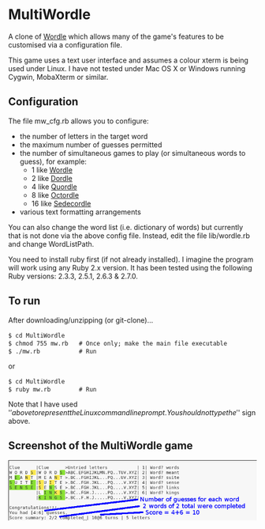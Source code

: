 # MultiWordle

A clone of [Wordle](https://www.powerlanguage.co.uk/wordle/) which allows
many of the game's features to be customised via a configuration file.

This game uses a text user interface and assumes a colour xterm is being
used under Linux. I have not tested under Mac OS X or Windows running
Cygwin, MobaXterm or similar.


## Configuration

The file mw_cfg.rb allows you to configure:

- the number of letters in the target word
- the maximum number of guesses permitted
- the number of simultaneous games to play (or simultaneous words to guess), 
  for example:
  * 1 like [Wordle](https://www.nytimes.com/games/wordle/index.html)
  * 2 like [Dordle](https://zaratustra.itch.io/dordle)
  * 4 like [Quordle](https://www.quordle.com)
  * 8 like [Octordle](https://octordle.com/)
  * 16 like [Sedecordle](https://www.sedecordle.com/)
- various text formatting arrangements

You can also change the word list (i.e. dictionary of words) but currently
that is not done via the above config file. Instead, edit the file
lib/wordle.rb and change WordListPath.

You need to install ruby first (if not already installed). I imagine
the program will work using any Ruby 2.x version. It has been tested
using the following Ruby versions: 2.3.3, 2.5.1, 2.6.3 & 2.7.0.


## To run

After downloading/unzipping (or git-clone)...

```
$ cd MultiWordle
$ chmod 755 mw.rb   # Once only; make the main file executable
$ ./mw.rb           # Run
```

or

```
$ cd MultiWordle
$ ruby mw.rb        # Run
```

Note that I have used '$' above to represent the Linux command
line prompt. You should not type the '$' sign above.


## Screenshot of the MultiWordle game

![Screenshot of MultiWordle game](/assets/images/multiwordle1a.png)

